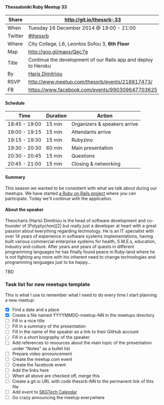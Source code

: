 #### Thessaloniki Ruby Meetup 33

Share   | http://git.io/thessrb-33
------- | ------------------------
When    | Tuesday 16 December 2014 @ 19:00 - 21:00
Twitter | [#thessrb](https://twitter.com/search?src=typd&q=%23thessrb)
Where   | City College, L6, Leontos Sofou 3, **6th Floor**
Map     | http://goo.gl/maps/Qec7e
Title   | Continue the development of our Rails app and deploy to Heroku
By      | [Haris Dimitriou](https://github.com/xarisd)
RSVP    | http://www.meetup.com/thessrb/events/218817473/
FB      | https://www.facebook.com/events/990309647703625

#### Schedule

Time          | Duration | Action
------------- | -------- | -----------------------------
18:45 - 19:00 | 15 min   | Organizers & speakers arrive
19:00 - 19:15 | 15 min   | Attendants arrive
19:15 - 19:30 | 15 min   | Rubyzino
19:30 - 20:30 | 60 min   | Main presentation
20:30 - 20:45 | 15 min   | Questions
20:45 - 21:00 | 15 min   | Closing & networking

#### Summary

This season we wanted to be consistent with what we talk about during our meetups. We have started [a Ruby on Rails project](https://github.com/thessrb/thessrbio) where you can participate. Today we'll continue with the application.

#### About the speaker
Theocharis (Haris) Dimitriou is the head of software development and co-founder of [Polyptychon][2] but really just a developer at heart with a great passion about everything regarding technology. He is an IT specialist with over 14 years of experience in software systems implementations, having built various commercial enterprise systems for health, S.M.E.s, education, industry and culture. After years and years of quests in different programming languages he has finally found peace in Ruby-land where he is not fighting any more with his inherent need to change technologies and programming languages just to be happy...

TBD

### Task list for new meetups template

This is what I use to remember what I need to do every time I start planning a new meetup:

- [x] Find a date and a place
- [x] Create a file named YYYYMMDD-meetup-NN in the meetups directory
- [ ] Fill in a nice title
- [ ] Fill in a summary of the presentation
- [ ] Fill in the name of the speaker as a link to their GitHub account
- [ ] Fill in a short biography of the speaker
- [ ] Add references to resources about the main topic of the presentation under "Notes" as a bullet list
- [ ] Prepare video announcement
- [ ] Create the meetup.com event
- [ ] Create the facebook event
- [ ] Add the links here
- [ ] When all above are checked off, merge this
- [ ] Create a git.io URL with code thessrb-NN to the permanent link of this file
- [ ] Add event to [SKGTech Calendar](http://skgtech.io/submit-event/)
- [ ] Go crazy announcing the meetup everywhere
